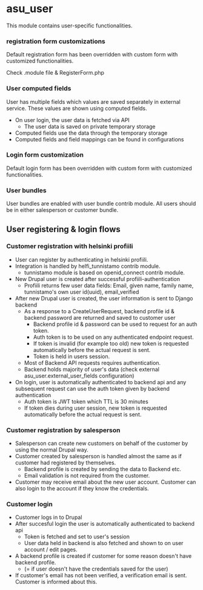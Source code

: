 # asu_user

This module contains user-specific functionalities.

### registration form customizations

Default registration form has been overridden with custom form
with customized functionalities.

Check .module file & RegisterForm.php

### User computed fields

User has multiple fields which values are saved separately in external service.
These values are shown using computed fields.

- On user login, the user data is fetched via API
  - The user data is saved on private temporary storage
- Computed fields use the data through the temporary storage
- Computed fields and field mappings can be found in configurations

### Login form customization

Default login form has been overridden with custom form with customized functionalities.

### User bundles

User bundles are enabled with user bundle contrib module. All users should be in either salesperson or customer bundle.

## User registering & login flows

### Customer registration with helsinki profiili

- User can register by authenticating in helsinki profiili.
- Integration is handled by helfi_tunnistamo contrib module.
  - tunnistamo module is based on openid_connect contrib module.
- New Drupal user is created after successful profiili-authentication
  - Profiili returns few user data fields: Email, given name, family name, tunnistamo's own user id(uuid), email_verified
- After new Drupal user is created, the user information is sent to Django backend
  - As a response to a CreateUserRequest, backend profile id & backend password are returned and saved to customer user
    - Backend profile id & password can be used to request for an auth token.
    - Auth token is to be used on any authenticated endpoint request.
    - If token is invalid (for example too old) new token is requested automatically before the actual request is sent.
    - Token is held in users session.
  - Most of Backend API requests requires authentication.
  - Backend holds majority of user's data (check external asu_user.external_user_fields configuration)
- On login, user is automatically authenticated to backend api and any subsequent request can use the auth token given by backend authentication
  - Auth token is JWT token which TTL is 30 minutes
  - If token dies during user session, new token is requested automatically before the actual request is sent.

### Customer registration by salesperson

- Salesperson can create new customers on behalf of the customer by using the normal Drupal way.
- Customer created by salesperson is handled almost the same as if customer had registered by themselves.
  - Backend profile is created by sending the data to Backend etc.
  - Email validation is not required from the customer.
- Customer may receive email about the new user account. Customer can also login to the account if they know the credentials.


### Customer login

- Customer logs in to Drupal
- After succesful login the user is automatically authenticated to backend api
  - Token is fetched and set to user's session
  - User data held in backend is also fetched and shown to on user account / edit pages.
- A backend profile is created if customer for some reason doesn't have backend profile.
  - (= if user doesn't have the credentials saved for the user)
- If customer's email has not been verified, a verification email is sent. Customer is informed about this.
